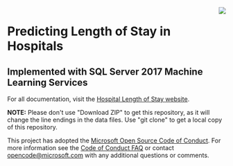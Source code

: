 <img src="Resources/Images/los.png" align="right">

# Predicting Length of Stay in Hospitals 
## Implemented with SQL Server 2017 Machine Learning Services

For all documentation, visit the [Hospital Length of Stay website](https://microsoft.github.io/r-server-hospital-length-of-stay/).

**NOTE:** Please don't use "Download ZIP" to get this repository, as it will change the line endings in the data files. Use "git clone" to get a local copy of this repository. 
 
This project has adopted the [Microsoft Open Source Code of Conduct](https://opensource.microsoft.com/codeofconduct/). For more information see the [Code of Conduct FAQ](https://opensource.microsoft.com/codeofconduct/faq/) or contact [opencode@microsoft.com](mailto:opencode@microsoft.com) with any additional questions or comments.
